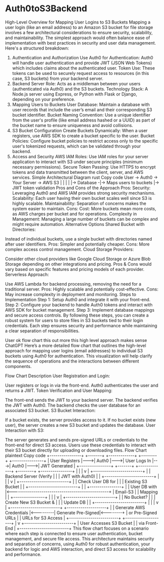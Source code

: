 # Auth0toS3Backend

High-Level Overview for Mapping User Logins to S3 Buckets
Mapping a user login (like an email address) to an Amazon S3 bucket for file storage involves a few architectural considerations to ensure security, scalability, and maintainability. The simplest approach would often balance ease of implementation with best practices in security and user data management. Here's a structured breakdown:

1. Authentication and Authorization
Use Auth0 for Authentication: Auth0 will handle user authentication and provide JWT (JSON Web Tokens) which includes claims about the authenticated user.
Token Use: These tokens can be used to securely request access to resources (in this case, S3 buckets) from your backend server.
2. Backend Server
Role: Acts as a middleman between your users (authenticated via Auth0) and the S3 buckets.
Technology Stack: A Node.js server using Express, or Python with Flask or Django, depending on your preference.
3. Mapping Users to Buckets
User Database: Maintain a database with user records that include the user’s email and their corresponding S3 bucket identifier.
Bucket Naming Convention: Use a unique identifier from the user's profile (like email address hashed or a UUID) as part of the bucket name to ensure uniqueness and avoid collisions.
4. S3 Bucket Configuration
Create Buckets Dynamically: When a user registers, use AWS SDK to create a bucket specific to the user.
Bucket Policies: Configure bucket policies to restrict access only to the specific user's tokenized requests, which can be validated through your backend.
5. Access and Security
AWS IAM Roles: Use IAM roles for your server application to interact with S3 under secure principles (minimum necessary permissions).
Secure Token Passing: Use HTTPS to encrypt tokens and data transmitted between the client, server, and AWS services.
Simple Architectural Diagram
rust
Copy code
User -> Auth0 -> Your Server -> AWS S3
       |            |             |
       |            |-> Database -|-> Maps users to buckets
       |-> JWT token validation
Pros and Cons of the Approach
Pros:
Security: Leveraging Auth0 and AWS IAM provides strong security mechanisms.
Scalability: Each user having their own bucket scales well since S3 is highly scalable.
Maintainability: Separation of concerns makes the system easier to maintain.
Cons:
Cost: More buckets mean more costs, as AWS charges per bucket and for operations.
Complexity in Management: Managing a large number of buckets can be complex and might require automation.
Alternative Options
Shared Bucket with Directories:

Instead of individual buckets, use a single bucket with directories named after user identifiers.
Pros: Simpler and potentially cheaper.
Cons: More complex access control management.
Cloud Storage Providers:

Consider other cloud providers like Google Cloud Storage or Azure Blob Storage depending on other integrations and pricing.
Pros & Cons would vary based on specific features and pricing models of each provider.
Serverless Approach:

Use AWS Lambda for backend processing, removing the need for a traditional server.
Pros: Highly scalable and potentially cost-effective.
Cons: May increase complexity in deployment and monitoring.
Steps to Implementation
Step 1: Setup Auth0 and integrate it with your front-end.
Step 2: Configure your backend to handle Auth0 tokens and interact with AWS SDK for bucket management.
Step 3: Implement database mappings and secure access controls.
By following these steps, you can create a robust system for users to store files in S3 buckets tied to their login credentials. Each step ensures security and performance while maintaining a clear separation of responsibilities.

User
ok flow chart this out more this high level approach makes sense
ChatGPT
Here’s a more detailed flow chart that outlines the high-level approach for mapping user logins (email addresses) to individual S3 buckets using Auth0 for authentication. This visualization will help clarify the sequence of operations and the interactions between different components.

Flow Chart Description
User Registration and Login:

User registers or logs in via the front-end.
Auth0 authenticates the user and returns a JWT.
Token Verification and User Mapping:

The front-end sends the JWT to your backend server.
The backend verifies the JWT with Auth0.
The backend checks the user database for an associated S3 bucket.
S3 Bucket Interaction:

If a bucket exists, the server provides access to it.
If no bucket exists (new user), the server creates a new S3 bucket and updates the database.
User Interaction with S3:

The server generates and sends pre-signed URLs or credentials to the front-end for direct S3 access.
Users use these credentials to interact with their S3 bucket directly for uploading or downloading files.
Flow Chart
plaintext
Copy code
+----------------+    +-------+    +-------------+    +--------+    +----------------+
| User Registers |--->| Auth0 |--->| User Logs In |--->| Auth0  |--->| JWT Generated  |
+----------------+    +-------+    +-------------+    +--------+    +----------------+
         |                                                           |
         |                                                           v
         |                                               +-------------------------+
         |                                               | Backend Server (Verify  |
         |                                               | JWT with Auth0)         |
         |                                               +-------------------------+
         |                                                           |
         |                                                           v
         |                                               +-------------------------+
         |                                               | Check User DB for       |
         |                                               | Existing S3 Bucket      |
         |                                               +-------------------------+
         |                                                           |
+----------------+                                                  |
| User DB with   |<-------------------------------------------------+
| Email-S3       |
| Mapping        |                                                  |
+----------------+                                                  |
         |                                                           |
         v                                                           |
+-------------------------+                                          |
| No Bucket?              |                                          |
| Create New S3 Bucket &  |                                          |
| Update DB               |                                          |
+-------------------------+                                          |
         |                                                           |
         v                                                           |
+-------------------------+          +--------------------+         |
| Generate AWS Credentials |<---------| Generate Pre-Signed|<--------+
| or Pre-Signed URLs      |          | URLs for S3 Access |
+-------------------------+          +--------------------+
         |
         v
+-------------------------+
| User Accesses S3 Bucket |
| via Front-End           |
+-------------------------+
This flow chart focuses on a scenario where each step is connected to ensure user authentication, bucket management, and secure file access. This architecture maintains security and separation of concerns, using Auth0 for robust authentication, your backend for logic and AWS interaction, and direct S3 access for scalability and performance.
